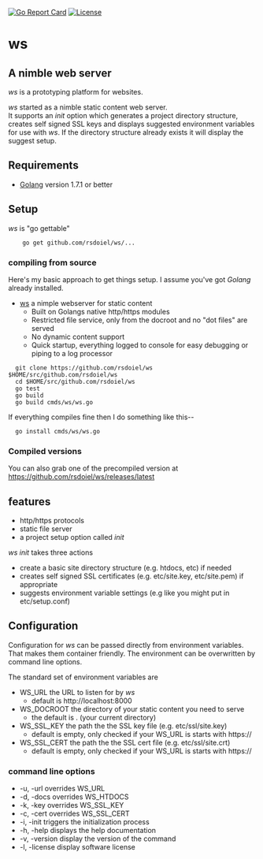 
[![Go Report Card](http://goreportcard.com/badge/rsdoiel/ws)](http://goreportcard.com/report/rsdoiel/ws)
[![License](https://img.shields.io/badge/License-BSD%203--Clause-blue.svg)](https://opensource.org/licenses/BSD-3-Clause)

# ws

## A nimble web server

_ws_ is a prototyping platform for websites.

_ws_ started as a nimble static content web server.  
It supports an *init* option which generates a project directory
structure, creates self signed SSL keys and displays suggested environment
variables for use with _ws_.  If the directory structure already exists it
will display the suggest setup.

## Requirements

+ [Golang](http://golang.org) version 1.7.1 or better

## Setup

_ws_ is "go gettable"

```shell
    go get github.com/rsdoiel/ws/...
```

### compiling from source

Here's my basic approach to get things setup. I assume you've got *Golang* already installed.

+ [ws](README.md) a nimple webserver for static content
    + Built on Golangs native http/https modules
    + Restricted file service, only from the docroot and no "dot files" are served
    + No dynamic content support 
    + Quick startup, everything logged to console for easy debugging or piping to a log processor

```
  git clone https://github.com/rsdoiel/ws $HOME/src/github.com/rsdoiel/ws
  cd $HOME/src/github.com/rsdoiel/ws
  go test
  go build
  go build cmds/ws/ws.go
```

If everything compiles fine then I do something like this--

```
  go install cmds/ws/ws.go
```

### Compiled versions

You can also grab one of the precompiled version at https://github.com/rsdoiel/ws/releases/latest


## features

+ http/https protocols
+ static file server
+ a project setup option called *init*

*_ws_ init* takes three actions

+ create a basic site directory structure (e.g. htdocs, etc) if needed
+ creates self signed SSL certificates (e.g. etc/site.key, etc/site.pem) if appropriate
+ suggests environment variable settings (e.g like you might put in etc/setup.conf)


## Configuration

Configuration for _ws_  can be passed directly from environment
variables. That makes them container friendly.  The environment can be
overwritten by command line options.

The standard set of environment variables are

+ WS_URL the URL to listen for by _ws_
  + default is http://localhost:8000
+ WS_DOCROOT the directory of your static content you need to serve
  + the default is . (your current directory)
+ WS_SSL_KEY the path the the SSL key file (e.g. etc/ssl/site.key)
  + default is empty, only checked if your WS_URL is starts with https://
+ WS_SSL_CERT the path the the SSL cert file (e.g. etc/ssl/site.crt)
  + default is empty, only checked if your WS_URL is starts with https://

### command line options

+ -u, -url overrides WS_URL
+ -d, -docs overrides WS_HTDOCS
+ -k, -key overrides WS_SSL_KEY
+ -c, -cert overrides WS_SSL_CERT
+ -i, -init triggers the initialization process
+ -h, -help displays the help documentation
+ -v, -version display the version of the command
+ -l, -license display software license


